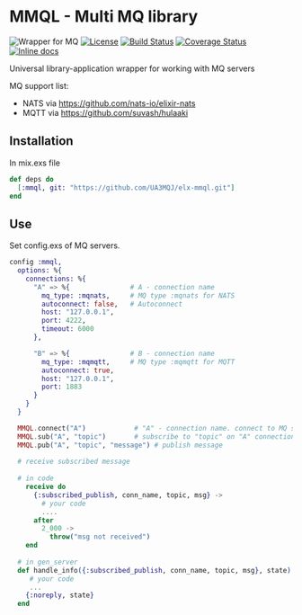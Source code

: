 # MMQL - Multi MQ library
![Wrapper for MQ](http://b.repl.ca/v1/Wrapper_for-MQ-blue.png)
[![License](https://img.shields.io/badge/License-Apache%202.0-blue.svg)](https://opensource.org/licenses/Apache-2.0)
[![Build Status](https://travis-ci.org/UA3MQJ/elx_mmql.svg?branch=master)](https://travis-ci.org/UA3MQJ/elx_mmql?branch=master)
[![Coverage Status](https://coveralls.io/repos/github/UA3MQJ/elx_mmql/badge.svg?branch=master)](https://coveralls.io/github/UA3MQJ/elx_mmql?branch=master)
[![Inline docs](http://inch-ci.org/github/UA3MQJ/elx_mmql.svg)](http://inch-ci.org/github/UA3MQJ/elx_mmql)

Universal library-application wrapper for working with MQ servers

MQ support list:
 * NATS via https://github.com/nats-io/elixir-nats
 * MQTT via https://github.com/suvash/hulaaki

## Installation
In mix.exs file
```elixir
def deps do
  [:mmql, git: "https://github.com/UA3MQJ/elx-mmql.git"]
end
```

## Use
Set config.exs of MQ servers.

```elixir
config :mmql,
  options: %{
    connections: %{
      "A" => %{               # A - connection name
        mq_type: :mqnats,     # MQ type :mqnats for NATS
        autoconnect: false,   # Autoconnect 
        host: "127.0.0.1",
        port: 4222,
        timeout: 6000
      },

      "B" => %{               # B - connection name
        mq_type: :mqmqtt,     # MQ type :mqmqtt for MQTT
        autoconnect: true,
        host: "127.0.0.1",
        port: 1883
      }
    }
  }
```

```elixir
  MMQL.connect("A")            # "A" - connection name. connect to MQ server (no need if autoconnect is true)
  MMQL.sub("A", "topic")       # subscribe to "topic" on "A" connection
  MMQL.pub("A", "topic", "message") # publish message
  
  # receive subscribed message
  
  # in code
    receive do
      {:subscribed_publish, conn_name, topic, msg} ->
        # your code
        ....
      after
        2_000 ->
          throw("msg not received")
    end
    
  # in gen_server
  def handle_info({:subscribed_publish, conn_name, topic, msg}, state) do
     # your code
     ...
    {:noreply, state}
  end
```

